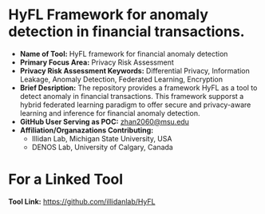 # HyFL Framework for anomaly detection in financial transactions.

- **Name of Tool:** HyFL framework for financial anomaly detection
- **Primary Focus Area:** Privacy Risk Assessment
- **Privacy Risk Assessment Keywords:** Differential Privacy, Information Leakage, Anomaly Detection, Federated Learning, Encryption
- **Brief Desription:** The repository provides a framework HyFL as a tool to detect anomaly in financial transactions. This framework supporst a hybrid federated learning paradigm to offer secure and privacy-aware learning and inference for financial anomaly detection.
- **GitHub User Serving as POC:** zhan2060@msu.edu
- **Affiliation/Organazations Contributing:**
  - Illidan Lab, Michigan State University, USA
  - DENOS Lab, University of Calgary, Canada

# For a Linked Tool
**Tool Link:** https://github.com/illidanlab/HyFL
